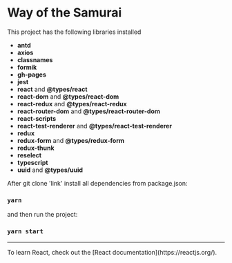 # Way of the Samurai

This project has the following libraries installed

- **antd** 
- **axios** 
- **classnames**
- **formik**
- **gh-pages**
- **jest**
- **react** and **@types/react**
- **react-dom** and **@types/react-dom**
- **react-redux** and **@types/react-redux**
- **react-router-dom** and **@types/react-router-dom**
- **react-scripts** 
- **react-test-renderer** and **@types/react-test-renderer**
- **redux**
- **redux-form** and **@types/redux-form**
- **redux-thunk**
- **reselect**
- **typescript** 
- **uuid** and **@types/uuid**

After git clone 'link' install all dependencies from package.json:
### `yarn`

and then run the project:
### `yarn start`


<hr>
To learn React, check out the [React documentation](https://reactjs.org/).
